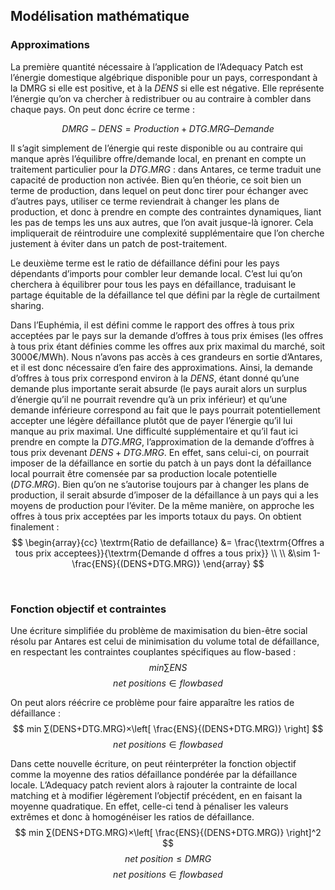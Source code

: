 ## Modélisation mathématique
### Approximations

La première quantité nécessaire à l’application de l’Adequacy Patch est l’énergie domestique algébrique disponible pour un pays, correspondant à la DMRG si elle est positive, et à la $DENS$ si elle est négative. Elle représente l’énergie qu’on va chercher à redistribuer ou au contraire à combler dans chaque pays. On peut donc écrire ce terme :


$$
	DMRG - DENS = Production + DTG. MRG – Demande
$$

Il s’agit simplement de l’énergie qui reste disponible ou au contraire qui manque après l’équilibre offre/demande local, en prenant en compte un traitement particulier pour la $DTG. MRG$ : dans Antares, ce terme traduit une capacité de production non activée. Bien qu’en théorie, ce soit bien un terme de production, dans lequel on peut donc tirer pour échanger avec d’autres pays, utiliser ce terme reviendrait à changer les plans de production, et donc à prendre en compte des contraintes dynamiques, liant les pas de temps les uns aux autres, que l’on avait jusque-là ignorer. Cela impliquerait de réintroduire une complexité supplémentaire que l’on cherche justement à éviter dans un patch de post-traitement.


Le deuxième terme est le ratio de défaillance défini pour les pays dépendants d’imports pour combler leur demande local. C’est lui qu’on cherchera à équilibrer pour tous les pays en défaillance, traduisant le partage équitable de la défaillance tel que défini par la règle de curtailment sharing.

Dans l’Euphémia, il est défini comme le rapport des offres à tous prix acceptées par le pays sur la demande d’offres à tous prix émises (les offres à tous prix étant définies comme les offres aux prix maximal du marché, soit 3000€/MWh). Nous n’avons pas accès à ces grandeurs en sortie d’Antares, et il est donc nécessaire d’en faire des approximations.
Ainsi, la demande d’offres à tous prix correspond environ à la $DENS$, étant donné qu’une demande plus importante serait absurde (le pays aurait alors un surplus d’énergie qu’il ne pourrait revendre qu’à un prix inférieur) et qu’une demande inférieure correspond au fait que le pays pourrait potentiellement accepter une légère défaillance plutôt que de payer l’énergie qu’il lui manque au prix maximal.
Une difficulté supplémentaire et qu’il faut ici prendre en compte la $DTG. MRG$, l’approximation de la demande d’offres à tous prix devenant $DENS + DTG. MRG$. En effet, sans celui-ci, on pourrait imposer de la défaillance en sortie du patch à un pays dont la défaillance local pourrait être comensée par sa production locale potentielle ($DTG. MRG$). Bien qu’on ne s’autorise toujours par à changer les plans de production, il serait absurde d’imposer de la défaillance à un pays qui a les moyens de production pour l’éviter.
De la même manière, on approche les offres à tous prix acceptées par les imports totaux du pays.
On obtient finalement :
$$
	\begin{array}{cc}
		\textrm{Ratio de defaillance} &= \frac{\textrm{Offres a tous prix acceptees}}{\textrm{Demande d offres a tous prix}}
\\
\\
		&\sim 1-\frac{ENS}{(DENS+DTG.MRG)}
	\end{array}
$$

 
### Fonction objectif et contraintes

Une écriture simplifiée du problème de maximisation du bien-être social résolu par Antares est celui de minimisation du volume total de défaillance, en respectant les contraintes couplantes spécifiques au flow-based :
$$
	min ∑ENS
$$
$$
	net~positions∈flowbased
$$

On peut alors réécrire ce problème pour faire apparaître les ratios de défaillance :
$$
	min ∑(DENS+DTG.MRG)×\left[ \frac{ENS}{(DENS+DTG.MRG)} \right]
$$
$$
	net~positions∈flowbased
$$

Dans cette nouvelle écriture, on peut réinterpréter la fonction objectif comme la moyenne des ratios défaillance pondérée par la défaillance locale.
L’Adequacy patch revient alors à rajouter la contrainte de local matching et à modifier légèrement l’objectif précédent, en en faisant la moyenne quadratique. En effet, celle-ci tend à pénaliser les valeurs extrêmes et donc à homogénéiser les ratios de défaillance.
$$
	min ∑(DENS+DTG.MRG)×\left[ \frac{ENS}{(DENS+DTG.MRG)} \right]^2
$$
$$
	net~position≤DMRG 
$$
$$
	net~positions∈flowbased
$$
